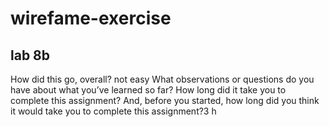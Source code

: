 # wirefame-exercise
## lab 8b

How did this go, overall? not easy 
What observations or questions do you have about what you’ve learned so far?
How long did it take you to complete this assignment? And, before you started, how long did you think it would take you to complete this assignment?3 h